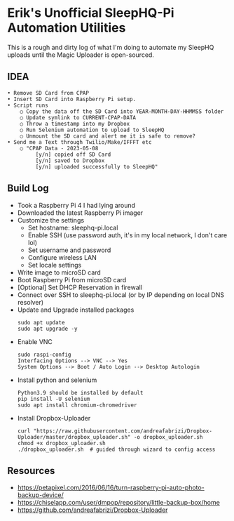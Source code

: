 # Erik's Unofficial SleepHQ-Pi Automation Utilities

This is a rough and dirty log of what I'm doing to automate my SleepHQ uploads until the Magic Uploader is open-sourced.

## IDEA
	• Remove SD Card from CPAP
	• Insert SD Card into Raspberry Pi setup.
	• Script runs
		○ Copy the data off the SD Card into YEAR-MONTH-DAY-HHMMSS folder
		○ Update symlink to CURRENT-CPAP-DATA
		○ Throw a timestamp into my Dropbox
		○ Run Selenium automation to upload to SleepHQ
		○ Unmount the SD card and alert me it is safe to remove?
	• Send me a Text through Twilio/Make/IFFFT etc
		○ "CPAP Data - 2023-05-08
			 [y/n] copied off SD Card 
			 [y/n] saved to Dropbox 
             [y/n] uploaded successfully to SleepHQ"

## Build Log
- Took a Raspberry Pi 4 I had lying around
- Downloaded the latest Raspberry Pi imager
- Customize the settings
  + Set hostname: sleephq-pi.local
  + Enable SSH (use password auth, it's in my local network, I don't care lol)
  + Set username and password
  + Configure wireless LAN
  + Set locale settings
- Write image to microSD card
- Boot Raspberry Pi from microSD card
- [Optional] Set DHCP Reservation in firewall
- Connect over SSH to sleephq-pi.local (or by IP depending on local DNS resolver)
- Update and Upgrade installed packages
	```
	sudo apt update
	sudo apt upgrade -y
	```
- Enable VNC
	```
	sudo raspi-config
	Interfacing Options --> VNC --> Yes
	System Options --> Boot / Auto Login --> Desktop Autologin
	```
- Install python and selenium
	```
	Python3.9 should be installed by default
	pip install -U selenium
	sudo apt install chromium-chromedriver
	```
- Install Dropbox-Uploader
	```
	curl "https://raw.githubusercontent.com/andreafabrizi/Dropbox-Uploader/master/dropbox_uploader.sh" -o dropbox_uploader.sh
	chmod +x dropbox_uploader.sh
	./dropbox_uploader.sh  # guided through wizard to config access
	```

## Resources
- https://petapixel.com/2016/06/16/turn-raspberry-pi-auto-photo-backup-device/
- https://chiselapp.com/user/dmpop/repository/little-backup-box/home
- https://github.com/andreafabrizi/Dropbox-Uploader